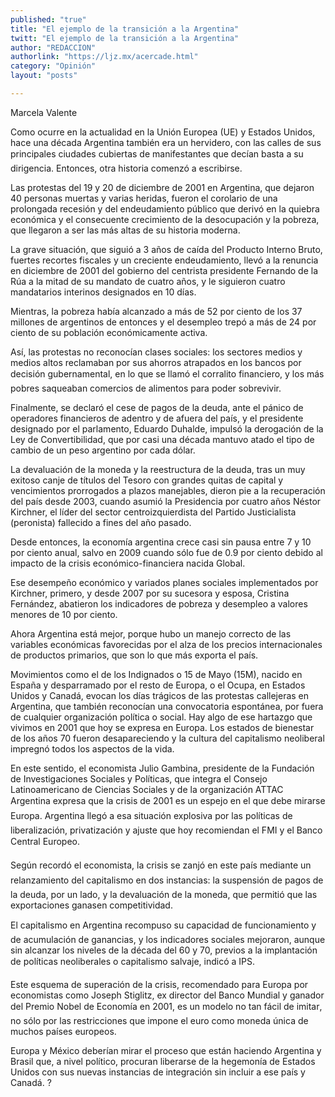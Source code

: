 ```yaml
---
published: "true"
title: "El ejemplo de la transición a la Argentina"
twitt: "El ejemplo de la transición a la Argentina"
author: "REDACCION"
authorlink: "https://ljz.mx/acercade.html"
category: "Opinión"
layout: "posts"

---
```



  Marcela Valente



Como ocurre en la actualidad en la Unión Europea (UE) y Estados Unidos, hace una década Argentina también era un hervidero, con las calles de sus principales ciudades cubiertas de manifestantes que decían basta a su dirigencia. Entonces, otra historia comenzó a escribirse.  

  Las protestas del 19 y 20 de diciembre de 2001 en Argentina, que dejaron 40 personas muertas y varias heridas, fueron el corolario de una prolongada recesión y del endeudamiento público que derivó en la quiebra económica y el consecuente crecimiento de la desocupación y la pobreza, que llegaron a ser las más altas de su historia moderna.



  La grave situación, que siguió a 3 años de caída del Producto Interno Bruto, fuertes recortes fiscales y un creciente endeudamiento, llevó a la renuncia en diciembre de 2001 del gobierno del centrista presidente Fernando de la Rúa a la mitad de su mandato de cuatro años, y le siguieron cuatro mandatarios interinos designados en 10 días.



  Mientras, la pobreza había alcanzado a más de 52 por ciento de los 37 millones de argentinos de entonces y el desempleo trepó a más de 24 por ciento de su población económicamente activa.



  Así, las protestas no reconocían clases sociales: los sectores medios y medios altos reclamaban por sus ahorros atrapados en los bancos por decisión gubernamental, en lo que se llamó el corralito financiero, y los más pobres saqueaban comercios de alimentos para poder sobrevivir.



  Finalmente, se declaró el cese de pagos de la deuda, ante el pánico de operadores financieros de adentro y de afuera del país, y el presidente designado por el parlamento, Eduardo Duhalde, impulsó la derogación de la Ley de Convertibilidad, que por casi una década mantuvo atado el tipo de cambio de un peso argentino por cada dólar.



  La devaluación de la moneda y la reestructura de la deuda, tras un muy exitoso canje de títulos del Tesoro con grandes quitas de capital y vencimientos prorrogados a plazos manejables, dieron pie a la recuperación del país desde 2003, cuando asumió la Presidencia por cuatro años Néstor Kirchner, el líder del sector centroizquierdista del Partido Justicialista (peronista) fallecido a fines del año pasado.



  Desde entonces, la economía argentina crece casi sin pausa entre 7 y 10 por ciento anual, salvo en 2009 cuando sólo fue de 0.9 por ciento debido al impacto de la crisis económico-financiera nacida Global.



  Ese desempeño económico y variados planes sociales implementados por Kirchner, primero, y desde 2007 por su sucesora y esposa, Cristina Fernández, abatieron los indicadores de pobreza y desempleo a valores menores de 10 por ciento.



  Ahora Argentina está mejor, porque hubo un manejo correcto de las variables económicas favorecidas por el alza de los precios internacionales de productos primarios, que son lo que más exporta el país.



  Movimientos como el de los Indignados o 15 de Mayo (15M), nacido en España y desparramado por el resto de Europa, o el Ocupa, en Estados Unidos y Canadá, evocan los días trágicos de las protestas callejeras en Argentina, que también reconocían una convocatoria espontánea, por fuera de cualquier organización política o social. Hay algo de ese hartazgo que vivimos en 2001 que hoy se expresa en Europa. Los estados de bienestar de los años 70 fueron desapareciendo y la cultura del capitalismo neoliberal impregnó todos los aspectos de la vida.



  En este sentido, el economista Julio Gambina, presidente de la Fundación de Investigaciones Sociales y Políticas, que integra el Consejo Latinoamericano de Ciencias Sociales y de la organización ATTAC Argentina expresa que la crisis de 2001 es un espejo en el que debe mirarse Europa. Argentina llegó a esa situación explosiva por las políticas de liberalización, privatización y ajuste que hoy recomiendan el FMI y el Banco Central Europeo.



  Según recordó el economista, la crisis se zanjó en este país mediante un relanzamiento del capitalismo en dos instancias: la suspensión de pagos de la deuda, por un lado, y la devaluación de la moneda, que permitió que las exportaciones ganasen competitividad.



  El capitalismo en Argentina recompuso su capacidad de funcionamiento y de acumulación de ganancias, y los indicadores sociales mejoraron, aunque sin alcanzar los niveles de la década del 60 y 70, previos a la implantación de políticas neoliberales o capitalismo salvaje, indicó a IPS.



  Este esquema de superación de la crisis, recomendado para Europa por economistas como Joseph Stiglitz, ex director del Banco Mundial y ganador del Premio Nobel de Economía en 2001, es un modelo no tan fácil de imitar, no sólo por las restricciones que impone el euro como moneda única de muchos países europeos.



  Europa y México deberían mirar el proceso que están haciendo Argentina y Brasil que, a nivel político, procuran liberarse de la hegemonía de Estados Unidos con sus nuevas instancias de integración sin incluir a ese país y Canadá. ?

